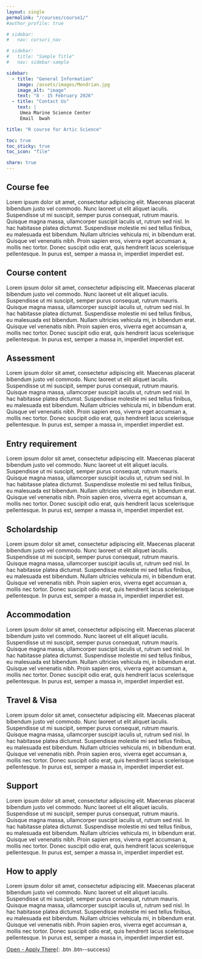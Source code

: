 ```yaml
---
layout: single
permalink: "/courses/course1/"
#author_profile: true

# sidebar:
#   nav: cursuri_nav

# sidebar:
#   title: "Sample Title"
#   nav: sidebar-sample

sidebar:
  - title: "General Information"
    image: /assets/images/Mondrian.jpg
    image_alt: "image"
    text: "8 - 15 February 2026"
  - title: "Contact Us"
    text: |
     Umea Marine Science Center
     Email  bwah

title: "R course for Artic Science"

toc: true
toc_sticky: true
toc_icon: "file"

share: true
---
```



## Course fee
Lorem ipsum dolor sit amet, consectetur adipiscing elit. Maecenas placerat bibendum justo vel commodo. Nunc laoreet ut elit aliquet iaculis. Suspendisse ut mi suscipit, semper purus consequat, rutrum mauris. Quisque magna massa, ullamcorper suscipit iaculis ut, rutrum sed nisl. In hac habitasse platea dictumst. Suspendisse molestie mi sed tellus finibus, eu malesuada est bibendum. Nullam ultricies vehicula mi, in bibendum erat. Quisque vel venenatis nibh. Proin sapien eros, viverra eget accumsan a, mollis nec tortor. Donec suscipit odio erat, quis hendrerit lacus scelerisque pellentesque. In purus est, semper a massa in, imperdiet imperdiet est.
## Course content
Lorem ipsum dolor sit amet, consectetur adipiscing elit. Maecenas placerat bibendum justo vel commodo. Nunc laoreet ut elit aliquet iaculis. Suspendisse ut mi suscipit, semper purus consequat, rutrum mauris. Quisque magna massa, ullamcorper suscipit iaculis ut, rutrum sed nisl. In hac habitasse platea dictumst. Suspendisse molestie mi sed tellus finibus, eu malesuada est bibendum. Nullam ultricies vehicula mi, in bibendum erat. Quisque vel venenatis nibh. Proin sapien eros, viverra eget accumsan a, mollis nec tortor. Donec suscipit odio erat, quis hendrerit lacus scelerisque pellentesque. In purus est, semper a massa in, imperdiet imperdiet est.
## Assessment
Lorem ipsum dolor sit amet, consectetur adipiscing elit. Maecenas placerat bibendum justo vel commodo. Nunc laoreet ut elit aliquet iaculis. Suspendisse ut mi suscipit, semper purus consequat, rutrum mauris. Quisque magna massa, ullamcorper suscipit iaculis ut, rutrum sed nisl. In hac habitasse platea dictumst. Suspendisse molestie mi sed tellus finibus, eu malesuada est bibendum. Nullam ultricies vehicula mi, in bibendum erat. Quisque vel venenatis nibh. Proin sapien eros, viverra eget accumsan a, mollis nec tortor. Donec suscipit odio erat, quis hendrerit lacus scelerisque pellentesque. In purus est, semper a massa in, imperdiet imperdiet est.
## Entry requirement
Lorem ipsum dolor sit amet, consectetur adipiscing elit. Maecenas placerat bibendum justo vel commodo. Nunc laoreet ut elit aliquet iaculis. Suspendisse ut mi suscipit, semper purus consequat, rutrum mauris. Quisque magna massa, ullamcorper suscipit iaculis ut, rutrum sed nisl. In hac habitasse platea dictumst. Suspendisse molestie mi sed tellus finibus, eu malesuada est bibendum. Nullam ultricies vehicula mi, in bibendum erat. Quisque vel venenatis nibh. Proin sapien eros, viverra eget accumsan a, mollis nec tortor. Donec suscipit odio erat, quis hendrerit lacus scelerisque pellentesque. In purus est, semper a massa in, imperdiet imperdiet est.
## Scholardship
Lorem ipsum dolor sit amet, consectetur adipiscing elit. Maecenas placerat bibendum justo vel commodo. Nunc laoreet ut elit aliquet iaculis. Suspendisse ut mi suscipit, semper purus consequat, rutrum mauris. Quisque magna massa, ullamcorper suscipit iaculis ut, rutrum sed nisl. In hac habitasse platea dictumst. Suspendisse molestie mi sed tellus finibus, eu malesuada est bibendum. Nullam ultricies vehicula mi, in bibendum erat. Quisque vel venenatis nibh. Proin sapien eros, viverra eget accumsan a, mollis nec tortor. Donec suscipit odio erat, quis hendrerit lacus scelerisque pellentesque. In purus est, semper a massa in, imperdiet imperdiet est.
## Accommodation
Lorem ipsum dolor sit amet, consectetur adipiscing elit. Maecenas placerat bibendum justo vel commodo. Nunc laoreet ut elit aliquet iaculis. Suspendisse ut mi suscipit, semper purus consequat, rutrum mauris. Quisque magna massa, ullamcorper suscipit iaculis ut, rutrum sed nisl. In hac habitasse platea dictumst. Suspendisse molestie mi sed tellus finibus, eu malesuada est bibendum. Nullam ultricies vehicula mi, in bibendum erat. Quisque vel venenatis nibh. Proin sapien eros, viverra eget accumsan a, mollis nec tortor. Donec suscipit odio erat, quis hendrerit lacus scelerisque pellentesque. In purus est, semper a massa in, imperdiet imperdiet est.
## Travel & Visa
Lorem ipsum dolor sit amet, consectetur adipiscing elit. Maecenas placerat bibendum justo vel commodo. Nunc laoreet ut elit aliquet iaculis. Suspendisse ut mi suscipit, semper purus consequat, rutrum mauris. Quisque magna massa, ullamcorper suscipit iaculis ut, rutrum sed nisl. In hac habitasse platea dictumst. Suspendisse molestie mi sed tellus finibus, eu malesuada est bibendum. Nullam ultricies vehicula mi, in bibendum erat. Quisque vel venenatis nibh. Proin sapien eros, viverra eget accumsan a, mollis nec tortor. Donec suscipit odio erat, quis hendrerit lacus scelerisque pellentesque. In purus est, semper a massa in, imperdiet imperdiet est.
## Support
Lorem ipsum dolor sit amet, consectetur adipiscing elit. Maecenas placerat bibendum justo vel commodo. Nunc laoreet ut elit aliquet iaculis. Suspendisse ut mi suscipit, semper purus consequat, rutrum mauris. Quisque magna massa, ullamcorper suscipit iaculis ut, rutrum sed nisl. In hac habitasse platea dictumst. Suspendisse molestie mi sed tellus finibus, eu malesuada est bibendum. Nullam ultricies vehicula mi, in bibendum erat. Quisque vel venenatis nibh. Proin sapien eros, viverra eget accumsan a, mollis nec tortor. Donec suscipit odio erat, quis hendrerit lacus scelerisque pellentesque. In purus est, semper a massa in, imperdiet imperdiet est.
## How to apply
Lorem ipsum dolor sit amet, consectetur adipiscing elit. Maecenas placerat bibendum justo vel commodo. Nunc laoreet ut elit aliquet iaculis. Suspendisse ut mi suscipit, semper purus consequat, rutrum mauris. Quisque magna massa, ullamcorper suscipit iaculis ut, rutrum sed nisl. In hac habitasse platea dictumst. Suspendisse molestie mi sed tellus finibus, eu malesuada est bibendum. Nullam ultricies vehicula mi, in bibendum erat. Quisque vel venenatis nibh. Proin sapien eros, viverra eget accumsan a, mollis nec tortor. Donec suscipit odio erat, quis hendrerit lacus scelerisque pellentesque. In purus est, semper a massa in, imperdiet imperdiet est. <br>

[Open - Apply There](candidate2){: .btn .btn--success}
